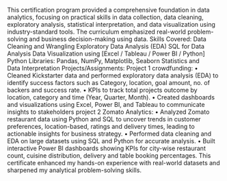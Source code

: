 This certification program provided a comprehensive foundation in data analytics, focusing on practical skills in data collection, data cleaning, exploratory analysis, statistical interpretation, and data visualization using industry-standard tools. The curriculum emphasized real-world problem-solving and business decision-making using data.
Skills Covered:
Data Cleaning and Wrangling
Exploratory Data Analysis (EDA)
SQL for Data Analysis
Data Visualization using [Excel / Tableau / Power BI / Python]
Python Libraries: Pandas, NumPy, Matplotlib, Seaborn
Statistics and Data Interpretation
Projects/Assignments:
Project 1 crowdfunding:
•	  Cleaned Kickstarter data and performed exploratory data analysis (EDA) to identify success factors such as Category, location, goal amount, no. of backers and success rate.
•	  KPIs to track total projects outcome by location, category and time (Year, Quarter, Month).
•	  Created dashboards and visualizations using Excel, Power BI, and Tableau to communicate insights to stakeholders
project 2 Zomato Analytics:
•	  Analyzed Zomato restaurant data using Python and SQL to uncover trends in customer preferences, location-based, ratings and delivery times, leading to actionable insights for business strategy.
•	  Performed data cleaning and EDA on large datasets using SQL and Python for accurate analysis.
•	  Built interactive Power BI dashboards showing KPIs for city-wise restaurant count, cuisine distribution, delivery and table booking percentages.
This certificate enhanced my hands-on experience with real-world datasets and sharpened my analytical problem-solving skills.

